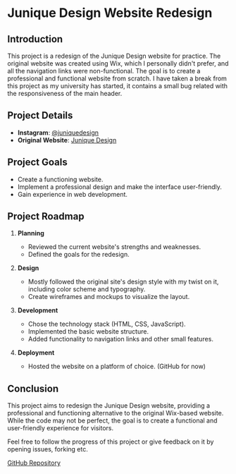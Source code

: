 # Junique Design Website Redesign

## Introduction
This project is a redesign of the Junique Design website for practice. The original website was created using Wix, which I personally didn't prefer, and all the navigation links were non-functional. The goal is to create a professional and functional website from scratch. I have taken a break from this project as my university has started, it contains a small bug related with the responsiveness of the main header. 

## Project Details
- **Instagram**: [@juniquedesign](https://www.instagram.com/juniquedesign/)
- **Original Website**: [Junique Design](https://www.junique.com.tr)

## Project Goals
- Create a functioning website.
- Implement a professional design and make the interface user-friendly.
- Gain experience in web development.

## Project Roadmap
1. **Planning**
   - Reviewed the current website's strengths and weaknesses.
   - Defined the goals for the redesign.

2. **Design**
   - Mostly followed the original site's design style with my twist on it, including color scheme and typography.
   - Create wireframes and mockups to visualize the layout.
   
3. **Development**
   - Chose the technology stack (HTML, CSS, JavaScript).
   - Implemented the basic website structure.
   - Added functionality to navigation links and other small features.
   
4. **Deployment**
   - Hosted the website on a platform of choice. (GitHub for now)

## Conclusion
This project aims to redesign the Junique Design website, providing a professional and functioning alternative to the original Wix-based website. While the code may not be perfect, the goal is to create a functional and user-friendly experience for visitors.

Feel free to follow the progress of this project or give feedback on it by opening issues, forking etc.

[GitHub Repository](https://github.com/vlk34/junique-design-redesign)
